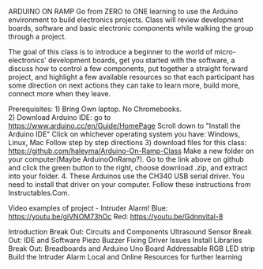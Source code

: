 




ARDUINO ON RAMP
Go from ZERO to ONE learning to use the Arduino environment to build electronics projects. Class will review development boards, software and basic electronic components while walking the group through a project.


The goal of this class is to introduce a beginner to the world of micro-electronics' development boards,
get you started with the software, a discuss how to control a few components, put together a straight forward project,  and highlight a few available resources so that each participant has some direction on next actions they can take to learn more, build more, connect more when they leave.

Prerequisites:  1) Bring Own laptop.  No Chromebooks.  
2) Download Arduino IDE: 
go to https://www.arduino.cc/en/Guide/HomePage
Scroll down to "Install the Arduino IDE"
Click on whichever operating system you have: Windows, Linux, Mac
Follow step by step directions
3) download files for this class:
https://github.com/haleyma/Arduino-On-Ramp-Class
Make a new folder on your computer(Maybe ArduinoOnRamp?).  Go to the link above on github and click the green button to the right, choose download .zip, and extract into your folder.
4. These Arduinos use the CH340 USB serial driver.  You need to install that driver on your computer.  Follow these instructions from Instructables.Com.

Video examples of project - Intruder Alarm!
Blue:  https://youtu.be/giVNOM73hOc
Red:  https://youtu.be/Gdnnvital-8

Introduction
Break Out: Circuits and Components
	Ultrasound Sensor
Break Out: IDE and Software
	Piezo Buzzer
Fixing Driver Issues
Install Libraries
Break Out: Breadboards and Arduino Uno Board
	Addressable RGB LED strip
Build the Intruder Alarm
Local and Online Resources for further learning


